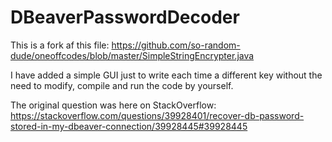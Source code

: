 # DBeaverPasswordDecoder

This is a fork af this file: https://github.com/so-random-dude/oneoffcodes/blob/master/SimpleStringEncrypter.java

I have added a simple GUI just to write each time a different key without the need to modify, compile and run the code by yourself.

The original question was here on StackOverflow: 
https://stackoverflow.com/questions/39928401/recover-db-password-stored-in-my-dbeaver-connection/39928445#39928445
